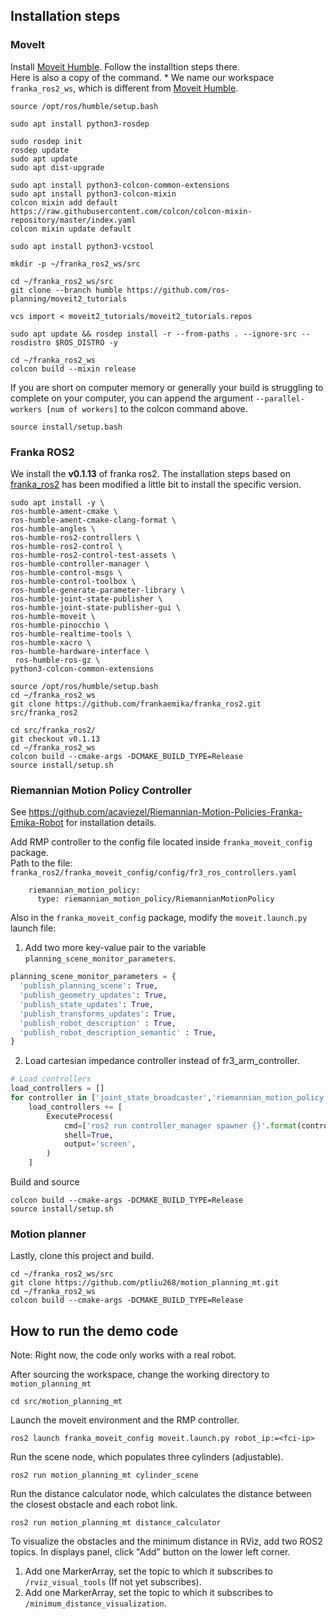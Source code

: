 
## Installation steps
### MoveIt
Install [Moveit Humble](https://moveit.picknik.ai/humble/doc/tutorials/getting_started/getting_started.html).
Follow the installtion steps there.\
Here is also a copy of the command. * We name our workspace `franka_ros2_ws`, which is
different from [Moveit Humble](https://moveit.picknik.ai/humble/doc/tutorials/getting_started/getting_started.html).
```
source /opt/ros/humble/setup.bash
```
```
sudo apt install python3-rosdep
```
```
sudo rosdep init
rosdep update
sudo apt update
sudo apt dist-upgrade
```
```
sudo apt install python3-colcon-common-extensions
sudo apt install python3-colcon-mixin
colcon mixin add default https://raw.githubusercontent.com/colcon/colcon-mixin-repository/master/index.yaml
colcon mixin update default
```
```
sudo apt install python3-vcstool
```
```
mkdir -p ~/franka_ros2_ws/src
```
```
cd ~/franka_ros2_ws/src
git clone --branch humble https://github.com/ros-planning/moveit2_tutorials
```
```
vcs import < moveit2_tutorials/moveit2_tutorials.repos
```
```
sudo apt update && rosdep install -r --from-paths . --ignore-src --rosdistro $ROS_DISTRO -y
```
```
cd ~/franka_ros2_ws
colcon build --mixin release
```
If you are short on computer memory or generally your build is struggling to complete on your computer, 
you can append the argument `--parallel-workers [num of workers]` to the colcon command above.
```
source install/setup.bash
```

### Franka ROS2
We install the **v0.1.13** of franka ros2. The installation steps based on [franka_ros2](https://github.com/frankaemika/franka_ros2/blob/humble/README.md)
has been modified a little bit to install the specific version.
```
sudo apt install -y \
ros-humble-ament-cmake \
ros-humble-ament-cmake-clang-format \
ros-humble-angles \
ros-humble-ros2-controllers \
ros-humble-ros2-control \
ros-humble-ros2-control-test-assets \
ros-humble-controller-manager \
ros-humble-control-msgs \
ros-humble-control-toolbox \
ros-humble-generate-parameter-library \
ros-humble-joint-state-publisher \
ros-humble-joint-state-publisher-gui \
ros-humble-moveit \
ros-humble-pinocchio \
ros-humble-realtime-tools \
ros-humble-xacro \
ros-humble-hardware-interface \
 ros-humble-ros-gz \
python3-colcon-common-extensions
```
```
source /opt/ros/humble/setup.bash
cd ~/franka_ros2_ws
git clone https://github.com/frankaemika/franka_ros2.git src/franka_ros2
```
```
cd src/franka_ros2/
git checkout v0.1.13
cd ~/franka_ros2_ws
colcon build --cmake-args -DCMAKE_BUILD_TYPE=Release 
source install/setup.sh
```

### Riemannian Motion Policy Controller

See https://github.com/acaviezel/Riemannian-Motion-Policies-Franka-Emika-Robot for installation details.

Add RMP controller to the config file located inside  `franka_moveit_config` package.\
Path to the file: `franka_ros2/franka_moveit_config/config/fr3_ros_controllers.yaml`
```
    riemannian_motion_policy:
      type: riemannian_motion_policy/RiemannianMotionPolicy 
```
Also in the `franka_moveit_config` package, modify the `moveit.launch.py` launch file:
1. Add two more key-value pair to the variable `planning_scene_monitor_parameters`.
  ```python
  planning_scene_monitor_parameters = {
    'publish_planning_scene': True,
    'publish_geometry_updates': True,
    'publish_state_updates': True,
    'publish_transforms_updates': True,
    'publish_robot_description' : True,
    'publish_robot_description_semantic' : True,
  }
  ```
2. Load cartesian impedance controller instead of fr3_arm_controller.
  ```python
  # Load controllers
  load_controllers = []
  for controller in ['joint_state_broadcaster','riemannian_motion_policy']: # instead of fr3_arm_controller
      load_controllers += [
          ExecuteProcess(
              cmd=['ros2 run controller_manager spawner {}'.format(controller)],
              shell=True,
              output='screen',
          )
      ]
  ```
Build and source
```
colcon build --cmake-args -DCMAKE_BUILD_TYPE=Release 
source install/setup.sh
```
### Motion planner
Lastly, clone this project and build.
```
cd ~/franka_ros2_ws/src
git clone https://github.com/ptliu268/motion_planning_mt.git
cd ~/franka_ros2_ws
colcon build --cmake-args -DCMAKE_BUILD_TYPE=Release
```

## How to run the demo code
Note: Right now, the code only works with a real robot.

After sourcing the workspace, change the working directory to `motion_planning_mt`
```
cd src/motion_planning_mt
```
Launch the moveit environment and the RMP controller.
```
ros2 launch franka_moveit_config moveit.launch.py robot_ip:=<fci-ip>
```

Run the scene node, which populates three cylinders (adjustable).
```
ros2 run motion_planning_mt cylinder_scene
```

Run the distance calculator node, which calculates the distance between the closest obstacle and each robot link.
```
ros2 run motion_planning_mt distance_calculator
```

To visualize the obstacles and the minimum distance in RViz, add two ROS2 topics. In displays panel, click "Add" button on the lower left corner.
   1. Add one MarkerArray, set the topic to which it subscribes to `/rviz_visual_tools` (If not yet subscribes).
   2. Add one MarkerArray, set the topic to which it subscribes to `/minimum_distance_visualization`.


